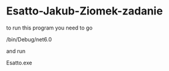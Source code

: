 # Esatto-Jakub-Ziomek-zadanie
to run this program you need to go 
<dl>/bin/Debug/net6.0</dl> 
and run 
<dl>Esatto.exe</dl>
